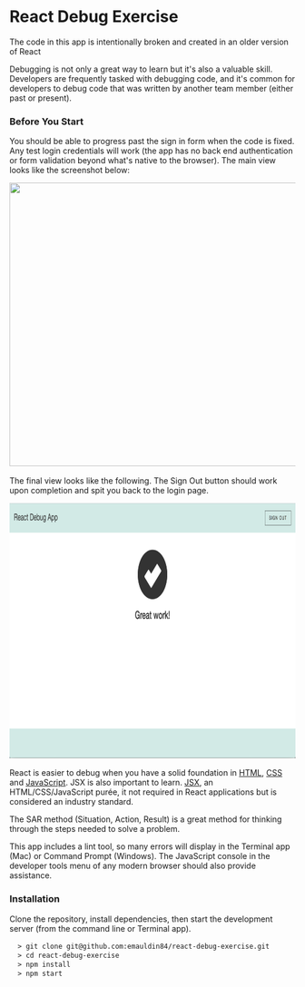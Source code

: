 # React Debug Exercise

The code in this app is intentionally broken and created in an older version of React

Debugging is not only a great way to learn but it's also a valuable skill. Developers are frequently tasked with debugging code, and it's common for developers to debug code that was written by another team member (either past or present).


### Before You Start

You should be able to progress past the sign in form when the code is fixed. Any test login credentials will work (the app has no back end authentication or form validation beyond what's native to the browser). The main view looks like the screenshot below:

<p align='center'>
  <img src='./src/assets/main.png' width='750' height='500' />
</p>

The final view looks like the following. The Sign Out button should work upon completion and spit you back to the login page.

<p align='center'>
  <img src='./src/assets/success.png' width='750' height='450' />
</p>

React is easier to debug when you have a solid foundation in [HTML](http://learn.shayhowe.com/html-css/getting-to-know-html/), [CSS](http://learn.shayhowe.com/html-css/getting-to-know-css/) and [JavaScript](https://developer.mozilla.org/en-US/docs/Learn/Getting_started_with_the_web/JavaScript_basics). JSX is also important to learn. [JSX](https://medium.com/javascript-scene/jsx-looks-like-an-abomination-1c1ec351a918#.ro3sx1ea0), an HTML/CSS/JavaScript purée, it not required in React applications but is considered an industry standard.

The SAR method (Situation, Action, Result) is a great method for thinking through the steps needed to solve a problem.

This app includes a lint tool, so many errors will display in the Terminal app (Mac) or Command Prompt (Windows). The JavaScript console in the developer tools menu of any modern browser should also provide assistance.

### Installation

Clone the repository, install dependencies, then start the development server (from the command line or Terminal app).

  ```
    > git clone git@github.com:emauldin84/react-debug-exercise.git
    > cd react-debug-exercise
    > npm install
    > npm start
  ```
